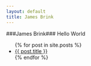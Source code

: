 ```yaml
---
layout: default
title: James Brink
---
```


###James Brink###
Hello World


<ul>
  {% for post in site.posts %}
    <li>
      <a href="{{ post.url }}">{{ post.title }}</a>
    </li>
  {% endfor %}
</ul>